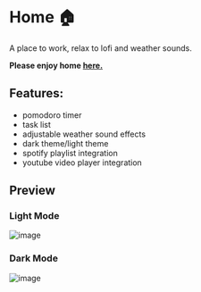 # Home 🏠
A place to work, relax to lofi and weather sounds. 

**Please enjoy home <a href="https://ni-xon.github.io/home/" target="_blank">here.</a>**

## Features:
- pomodoro timer
- task list
- adjustable weather sound effects
- dark theme/light theme
- spotify playlist integration
- youtube video player integration

## Preview
### Light Mode
![image](https://user-images.githubusercontent.com/57848315/135760857-5dcc4bc5-f2ce-40e7-8c21-fd5a4db19325.png)

### Dark Mode
![image](https://user-images.githubusercontent.com/57848315/135760845-681845f5-e086-471b-87ca-ace45e715798.png)
